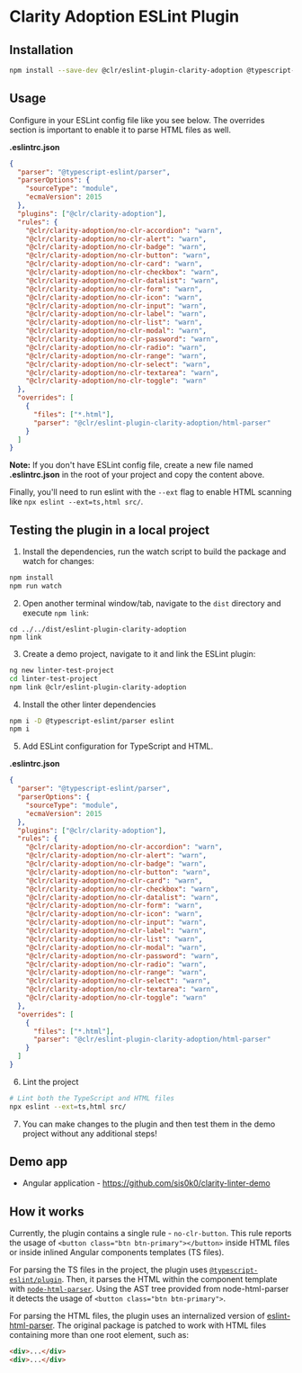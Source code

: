 # Clarity Adoption ESLint Plugin

## Installation

```sh
npm install --save-dev @clr/eslint-plugin-clarity-adoption @typescript-eslint/parser eslint
```

## Usage

Configure in your ESLint config file like you see below. The overrides section is important to enable it to parse HTML files as well.

**.eslintrc.json**

```json
{
  "parser": "@typescript-eslint/parser",
  "parserOptions": {
    "sourceType": "module",
    "ecmaVersion": 2015
  },
  "plugins": ["@clr/clarity-adoption"],
  "rules": {
    "@clr/clarity-adoption/no-clr-accordion": "warn",
    "@clr/clarity-adoption/no-clr-alert": "warn",
    "@clr/clarity-adoption/no-clr-badge": "warn",
    "@clr/clarity-adoption/no-clr-button": "warn",
    "@clr/clarity-adoption/no-clr-card": "warn",
    "@clr/clarity-adoption/no-clr-checkbox": "warn",
    "@clr/clarity-adoption/no-clr-datalist": "warn",
    "@clr/clarity-adoption/no-clr-form": "warn",
    "@clr/clarity-adoption/no-clr-icon": "warn",
    "@clr/clarity-adoption/no-clr-input": "warn",
    "@clr/clarity-adoption/no-clr-label": "warn",
    "@clr/clarity-adoption/no-clr-list": "warn",
    "@clr/clarity-adoption/no-clr-modal": "warn",
    "@clr/clarity-adoption/no-clr-password": "warn",
    "@clr/clarity-adoption/no-clr-radio": "warn",
    "@clr/clarity-adoption/no-clr-range": "warn",
    "@clr/clarity-adoption/no-clr-select": "warn",
    "@clr/clarity-adoption/no-clr-textarea": "warn",
    "@clr/clarity-adoption/no-clr-toggle": "warn"
  },
  "overrides": [
    {
      "files": ["*.html"],
      "parser": "@clr/eslint-plugin-clarity-adoption/html-parser"
    }
  ]
}
```

**Note:** If you don't have ESLint config file, create a new file named **.eslintrc.json** in the root of your project and copy the content above.

Finally, you'll need to run eslint with the `--ext` flag to enable HTML scanning like `npx eslint --ext=ts,html src/`.

## Testing the plugin in a local project

1. Install the dependencies, run the watch script to build the package and watch for changes:

```bash
npm install
npm run watch
```

2. Open another terminal window/tab, navigate to the `dist` directory and execute `npm link`:

```
cd ../../dist/eslint-plugin-clarity-adoption
npm link
```

3. Create a demo project, navigate to it and link the ESLint plugin:

```bash
ng new linter-test-project
cd linter-test-project
npm link @clr/eslint-plugin-clarity-adoption
```

4. Install the other linter dependencies

```bash
npm i -D @typescript-eslint/parser eslint
npm i
```

5. Add ESLint configuration for TypeScript and HTML.

**.eslintrc.json**

```json
{
  "parser": "@typescript-eslint/parser",
  "parserOptions": {
    "sourceType": "module",
    "ecmaVersion": 2015
  },
  "plugins": ["@clr/clarity-adoption"],
  "rules": {
    "@clr/clarity-adoption/no-clr-accordion": "warn",
    "@clr/clarity-adoption/no-clr-alert": "warn",
    "@clr/clarity-adoption/no-clr-badge": "warn",
    "@clr/clarity-adoption/no-clr-button": "warn",
    "@clr/clarity-adoption/no-clr-card": "warn",
    "@clr/clarity-adoption/no-clr-checkbox": "warn",
    "@clr/clarity-adoption/no-clr-datalist": "warn",
    "@clr/clarity-adoption/no-clr-form": "warn",
    "@clr/clarity-adoption/no-clr-icon": "warn",
    "@clr/clarity-adoption/no-clr-input": "warn",
    "@clr/clarity-adoption/no-clr-label": "warn",
    "@clr/clarity-adoption/no-clr-list": "warn",
    "@clr/clarity-adoption/no-clr-modal": "warn",
    "@clr/clarity-adoption/no-clr-password": "warn",
    "@clr/clarity-adoption/no-clr-radio": "warn",
    "@clr/clarity-adoption/no-clr-range": "warn",
    "@clr/clarity-adoption/no-clr-select": "warn",
    "@clr/clarity-adoption/no-clr-textarea": "warn",
    "@clr/clarity-adoption/no-clr-toggle": "warn"
  },
  "overrides": [
    {
      "files": ["*.html"],
      "parser": "@clr/eslint-plugin-clarity-adoption/html-parser"
    }
  ]
}
```

6. Lint the project

```bash
# Lint both the TypeScript and HTML files
npx eslint --ext=ts,html src/
```

7. You can make changes to the plugin and then test them in the demo project without any additional steps!

## Demo app

- Angular application - https://github.com/sis0k0/clarity-linter-demo

## How it works

Currently, the plugin contains a single rule - `no-clr-button`. This rule reports the usage of `<button class="btn btn-primary"></button>` inside HTML files or inside inlined Angular components templates (TS files).

For parsing the TS files in the project, the plugin uses [`@typescript-eslint/plugin`](https://www.npmjs.com/package/@typescript-eslint/eslint-plugin). Then, it parses the HTML within the component template with [`node-html-parser`](https://www.npmjs.com/package/node-html-parser). Using the AST tree provided from node-html-parser it detects the usage of `<button class="btn btn-primary">`.

For parsing the HTML files, the plugin uses an internalized version of [eslint-html-parser](https://www.npmjs.com/package/eslint-html-parser). The original package is patched to work with HTML files containing more than one root element, such as:

```html
<div>...</div>
<div>...</div>
```
